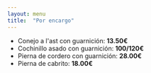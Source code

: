 ```yaml
---
layout: menu
title:  "Por encargo"
---
```

* Conejo a l'ast con guarnición: **13.50€**
* Cochinillo asado con guarnición: **100/120€**
* Pierna de cordero con guarnición: **28.00€**
* Pierna de cabrito: **18.00€**
